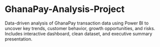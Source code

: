 # GhanaPay-Analysis-Project
Data-driven analysis of GhanaPay transaction data using Power BI to uncover key trends, customer behavior, growth opportunities, and risks. Includes interactive dashboard, clean dataset, and executive summary presentation.
